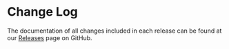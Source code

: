 # Change Log

The documentation of all changes included in each release can be found at our [Releases](https://github.com/arnelenero/react-entities/releases) page on GitHub.
